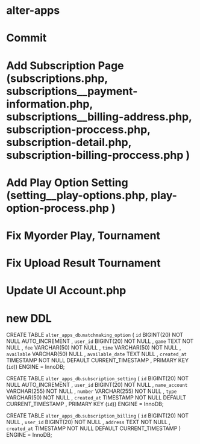 # alter-apps

# Commit 

# Add Subscription Page (subscriptions.php, subscriptions__payment-information.php, subscriptions__billing-address.php, subscription-proccess.php, subscription-detail.php, subscription-billing-proccess.php  )

# Add Play Option Setting (setting__play-options.php, play-option-process.php )

# Fix Myorder Play, Tournament

# Fix Upload Result Tournament 

# Update UI Account.php

# new DDL 

CREATE TABLE `alter_apps_db`.`matchmaking_option` ( `id` BIGINT(20) NOT NULL AUTO_INCREMENT , `user_id` BIGINT(20) NOT NULL , `game` TEXT NOT NULL , `fee` VARCHAR(50) NOT NULL , `time` VARCHAR(50) NOT NULL , `available` VARCHAR(50) NULL , `available_date` TEXT NULL , `created_at` TIMESTAMP NOT NULL DEFAULT CURRENT_TIMESTAMP , PRIMARY KEY (`id`)) ENGINE = InnoDB;

CREATE TABLE `alter_apps_db`.`subscription_setting` ( `id` BIGINT(20) NOT NULL AUTO_INCREMENT , `user_id` BIGINT(20) NOT NULL , `name_account` VARCHAR(255) NOT NULL , `number` VARCHAR(255) NOT NULL , `type` VARCHAR(50) NOT NULL , `created_at` TIMESTAMP NOT NULL DEFAULT CURRENT_TIMESTAMP , PRIMARY KEY (`id`)) ENGINE = InnoDB;

CREATE TABLE `alter_apps_db`.`subscription_billing` ( `id` BIGINT(20) NOT NULL , `user_id` BIGINT(20) NOT NULL , `address` TEXT NOT NULL , `created_at` TIMESTAMP NOT NULL DEFAULT CURRENT_TIMESTAMP ) ENGINE = InnoDB;
